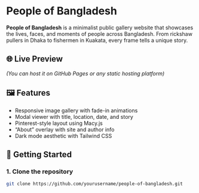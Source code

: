 # People of Bangladesh

**People of Bangladesh** is a minimalist public gallery website that showcases the lives, faces, and moments of people across Bangladesh. From rickshaw pullers in Dhaka to fishermen in Kuakata, every frame tells a unique story.

## 🌐 Live Preview
*(You can host it on GitHub Pages or any static hosting platform)*

## 🖼️ Features
- Responsive image gallery with fade-in animations
- Modal viewer with title, location, date, and story
- Pinterest-style layout using Macy.js
- “About” overlay with site and author info
- Dark mode aesthetic with Tailwind CSS

## 🚀 Getting Started

### 1. Clone the repository
```bash
git clone https://github.com/yourusername/people-of-bangladesh.git
